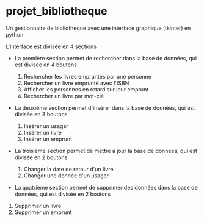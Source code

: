 # projet_bibliotheque
Un gestionnaire de bibliothèque avec une interface graphique (tkinter) en python

L'interface est divisée en 4 sections

- La première section permet de rechercher dans la base de données, qui est divisée en 4 boutons
  1. Rechercher les livres empruntés par une personne
  2. Rechercher un livre emprunté avec l'ISBN
  3. Afficher les personnes en retard sur leur emprunt
  4. Rechercher un livre par mot-clé

- La deuxième section permet d'insérer dans la base de données, qui est divisée en 3 boutons
  1. Insérer un usager
  2. Insérer un livre
  3. Insérer un emprunt

- La troisième section permet de mettre à jour la base de données, qui est divisée en 2 boutons
  1. Changer la date de retour d'un livre
  2. Changer une donnée d'un usager
 
 - La quatrième section permet de supprimer des données dans la base de données, qui est divisée en 2 boutons
  1. Supprimer un livre
  2. Supprimer un emprunt
  

